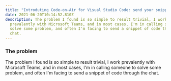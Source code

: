 ```yaml
---
title: "Introduting Code-on-Air for Visual Studio Code: send your snippet to anyone"
date: 2021-06-20T10:14:52.810Z
description: The problem I found is so simple to result trivial, I work
  prevalently with Microsoft Teams, and in most cases, I'm in calling someone to
  solve some problem, and often I'm facing to send a snippet of code through the
  chat.
---
```

### The problem

The problem I found is so simple to result trivial, I work prevalently with Microsoft Teams, and in most cases, I'm in calling someone to solve some problem, and often I'm facing to send a snippet of code through the chat.